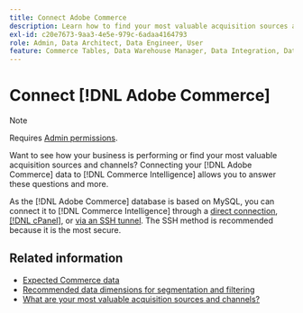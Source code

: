 ```yaml
---
title: Connect Adobe Commerce
description: Learn how to find your most valuable acquisition sources and channels.
exl-id: c20e7673-9aa3-4e5e-979c-6adaa4164793
role: Admin, Data Architect, Data Engineer, User
feature: Commerce Tables, Data Warehouse Manager, Data Integration, Data Import/Export
---
```

# Connect [!DNL Adobe Commerce]

>[!NOTE]
>
>Requires [Admin permissions](../../../administrator/user-management/user-management.md).

Want to see how your business is performing or find your most valuable acquisition sources and channels? Connecting your [!DNL Adobe Commerce] data to [!DNL Commerce Intelligence] allows you to answer these questions and more.

As the [!DNL Adobe Commerce] database is based on MySQL, you can connect it to [!DNL Commerce Intelligence] through a [direct connection](../integrations/mysql-via-a-direct-connection.md), [[!DNL cPanel]](../integrations/mysql-via-cpanel.md), or [via an SSH tunnel](../integrations/mysql-via-ssh-tunnel.md). The SSH method is recommended because it is the most secure.

## Related information

* [Expected Commerce data](../integrations/magento-data.md)
* [Recommended data dimensions for segmentation and filtering](../../../best-practices/segment-filter.md)
* [What are your most valuable acquisition sources and channels?](../../analysis/most-value-source-channel.md)

